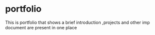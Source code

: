 # portfolio
This is portfolio that shows a brief introduction ,projects and other imp document are present in one place
